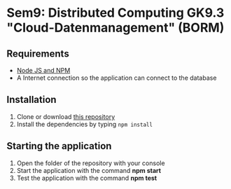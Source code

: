# Sem9: Distributed Computing GK9.3 "Cloud-Datenmanagement" (BORM)
## Requirements
- [Node JS and NPM](https://docs.npmjs.com/getting-started/installing-node)
- A Internet connection so the application can connect to the database
## Installation
1. Clone or download [this repository](https://github.com/fscopulovic-tgm/borm-aufgabe)
2. Install the dependencies by typing `npm install`
## Starting the application
1. Open the folder of the repository with your console
2. Start the application with the command **npm start**
3. Test the application with the command **npm test**

